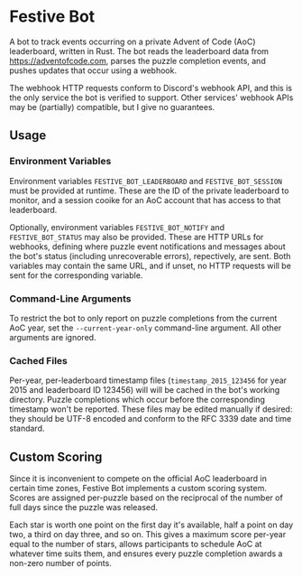 # Festive Bot

A bot to track events occurring on a private Advent of Code (AoC) leaderboard, written in Rust.
The bot reads the leaderboard data from https://adventofcode.com, parses the puzzle completion events, and pushes updates that occur using a webhook.

The webhook HTTP requests conform to Discord's webhook API, and this is the only service the bot is verified to support.
Other services' webhook APIs may be (partially) compatible, but I give no guarantees.

## Usage

### Environment Variables

Environment variables `FESTIVE_BOT_LEADERBOARD` and `FESTIVE_BOT_SESSION` must be provided at runtime.
These are the ID of the private leaderboard to monitor, and a session cooike for an AoC account that has access to that leaderboard.

Optionally, environment variables `FESTIVE_BOT_NOTIFY` and `FESTIVE_BOT_STATUS` may also be provided.
These are HTTP URLs for webhooks, defining where puzzle event notifications and messages about the bot's status (including unrecoverable errors), repectively, are sent.
Both variables may contain the same URL, and if unset, no HTTP requests will be sent for the corresponding variable.

### Command-Line Arguments

To restrict the bot to only report on puzzle completions from the current AoC year, set the `--current-year-only` command-line argument.
All other arguments are ignored.

### Cached Files

Per-year, per-leaderboard timestamp files (`timestamp_2015_123456` for year 2015 and leaderboard ID 123456) will will be cached in the bot's working directory.
Puzzle completions which occur before the corresponding timestamp won't be reported.
These files may be edited manually if desired: they should be UTF-8 encoded and conform to the RFC 3339 date and time standard.

## Custom Scoring

Since it is inconvenient to compete on the official AoC leaderboard in certain time zones, Festive Bot implements a custom scoring system.
Scores are assigned per-puzzle based on the reciprocal of the number of full days since the puzzle was released.

Each star is worth one point on the first day it's available, half a point on day two, a third on day three, and so on.
This gives a maximum score per-year equal to the number of stars, allows participants to schedule AoC at whatever time suits them, and ensures every puzzle completion awards a non-zero number of points.
